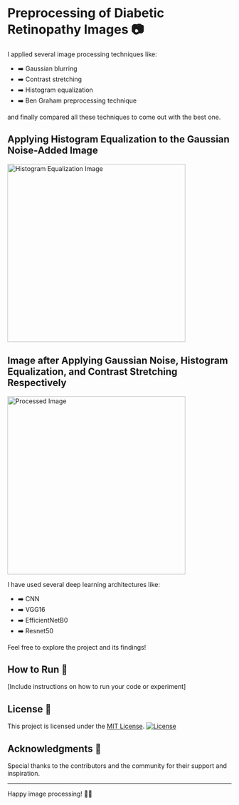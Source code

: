 # Preprocessing of Diabetic Retinopathy Images 📷

I applied several image processing techniques like:
- ➡️ Gaussian blurring
- ➡️ Contrast stretching
- ➡️ Histogram equalization
- ➡️ Ben Graham preprocessing technique

and finally compared all these techniques to come out with the best one.

## Applying Histogram Equalization to the Gaussian Noise-Added Image

<img width="400" alt="Histogram Equalization Image" src="https://user-images.githubusercontent.com/118616059/218805526-10a3f09d-8325-4b75-9543-0261dedece26.png">

## Image after Applying Gaussian Noise, Histogram Equalization, and Contrast Stretching Respectively

<img width="400" alt="Processed Image" src="https://user-images.githubusercontent.com/118616059/218804214-55893aee-3422-4d31-bb25-9546ddbbf41d.png">

I have used several deep learning architectures like:
- ➡️ CNN
- ➡️ VGG16
- ➡️ EfficientNetB0
- ➡️ Resnet50

Feel free to explore the project and its findings!

## How to Run 🚀

[Include instructions on how to run your code or experiment]

## License 📝

This project is licensed under the [MIT License](LICENSE). [![License](https://img.shields.io/badge/License-MIT-blue.svg)](https://opensource.org/licenses/MIT)

## Acknowledgments 👏

Special thanks to the contributors and the community for their support and inspiration.

---

Happy image processing! 📸🔬
